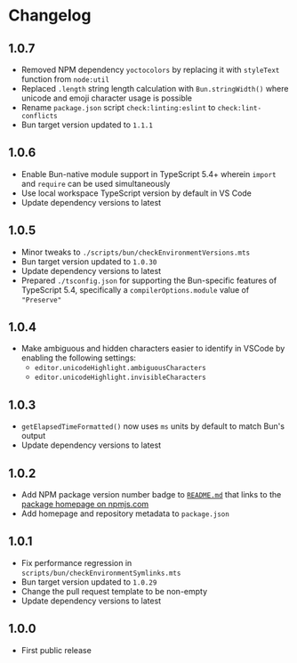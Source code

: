 # Changelog

## 1.0.7

- Removed NPM dependency `yoctocolors` by replacing it with `styleText` function from `node:util`
- Replaced `.length` string length calculation with `Bun.stringWidth()` where unicode and emoji character usage is possible
- Rename `package.json` script `check:linting:eslint` to `check:lint-conflicts`
- Bun target version updated to `1.1.1`

## 1.0.6

- Enable Bun-native module support in TypeScript 5.4+ wherein `import` and `require` can be used simultaneously
- Use local workspace TypeScript version by default in VS Code
- Update dependency versions to latest

## 1.0.5

- Minor tweaks to `./scripts/bun/checkEnvironmentVersions.mts`
- Bun target version updated to `1.0.30`
- Update dependency versions to latest
- Prepared `./tsconfig.json` for supporting the Bun-specific features of TypeScript 5.4, specifically a `compilerOptions.module` value of `"Preserve"`

## 1.0.4

- Make ambiguous and hidden characters easier to identify in VSCode by enabling the following settings:
  - `editor.unicodeHighlight.ambiguousCharacters`
  - `editor.unicodeHighlight.invisibleCharacters`

## 1.0.3

- `getElapsedTimeFormatted()` now uses `ms` units by default to match Bun's output
- Update dependency versions to latest

## 1.0.2

- Add NPM package version number badge to [`README.md`](./README.md) that links to the [package homepage on npmjs.com](https://www.npmjs.com/package/@mangs/bun-utils)
- Add homepage and repository metadata to `package.json`

## 1.0.1

- Fix performance regression in `scripts/bun/checkEnvironmentSymlinks.mts`
- Bun target version updated to `1.0.29`
- Change the pull request template to be non-empty
- Update dependency versions to latest

## 1.0.0

- First public release
